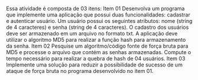 Essa atividade é composta de 03 itens:
Item 01
Desenvolva um programa que implemente uma aplicação que possui duas
funcionalidades: cadastrar e autenticar usuário. Um usuário possui os seguintes atributos:
nome (string de 4 caracteres) e senha (string de 4 caracteres). O cadastro dos usuários deve ser
armazenado em um arquivo no formato txt. A aplicação deve utilizar o algoritmo MD5 para
realizar a função hash para armazenamento da senha.
Item 02
Pesquise um algoritmo/código fonte de força bruta para MD5 e processe o arquivo que
contém as senhas armazenadas. Compute o tempo necessário para realizar a quebra de hash
de 04 usuários.
Item 03
Implemente uma solução para reduzir a possibilidade de sucesso de um ataque de força
bruta no programa desenvolvido no item 01.
